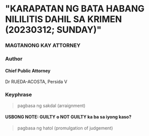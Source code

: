 # "KARAPATAN NG BATA HABANG NILILITIS DAHIL SA KRIMEN (20230312; SUNDAY)"

### MAGTANONG KAY ATTORNEY

### Author

#### Chief Public Attorney
Dr RUEDA-ACOSTA, Persida V

### Keyphrase

> pagbasa ng sakdal (arraignment)

#### USBONG NOTE: GUILTY o NOT GUILTY ka ba sa iyong kaso?

> pagbasa ng hatol (promulgation of judgement)

